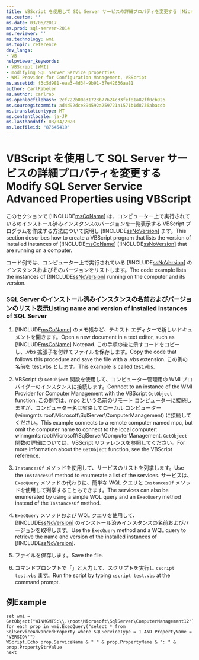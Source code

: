 ```yaml
---
title: VBScript を使用して SQL Server サービスの詳細プロパティを変更する |Microsoft Docs
ms.custom: ''
ms.date: 03/06/2017
ms.prod: sql-server-2014
ms.reviewer: ''
ms.technology: wmi
ms.topic: reference
dev_langs:
- VB
helpviewer_keywords:
- VBScript [WMI]
- modifying SQL Server Service properties
- WMI Provider for Configuration Management, VBScript
ms.assetid: f3c5d981-eaa3-4d34-9b91-37e42636aa81
author: CarlRabeler
ms.author: carlrab
ms.openlocfilehash: 2cf722b00a31723b77624c33fef81a82ff0cb926
ms.sourcegitcommit: ad4d92dce894592a259721a1571b1d8736abacdb
ms.translationtype: MT
ms.contentlocale: ja-JP
ms.lasthandoff: 08/04/2020
ms.locfileid: "87645419"
---
```

# <a name="modify-sql-server-service-advanced-properties-using-vbscript"></a><span data-ttu-id="118da-102">VBScript を使用して SQL Server サービスの詳細プロパティを変更する</span><span class="sxs-lookup"><span data-stu-id="118da-102">Modify SQL Server Service Advanced Properties using VBScript</span></span>
  <span data-ttu-id="118da-103">このセクションで [!INCLUDE[msCoName](../../includes/msconame-md.md)] は、コンピューター上で実行されているのインストール済みインスタンスのバージョンを一覧表示する VBScript プログラムを作成する方法について説明し [!INCLUDE[ssNoVersion](../../includes/ssnoversion-md.md)] ます。</span><span class="sxs-lookup"><span data-stu-id="118da-103">This section describes how to create a VBScript program that lists the version of installed instances of [!INCLUDE[msCoName](../../includes/msconame-md.md)] [!INCLUDE[ssNoVersion](../../includes/ssnoversion-md.md)] that are running on a computer.</span></span>  
  
 <span data-ttu-id="118da-104">コード例では、コンピューター上で実行されている [!INCLUDE[ssNoVersion](../../includes/ssnoversion-md.md)] のインスタンスおよびそのバージョンをリストします。</span><span class="sxs-lookup"><span data-stu-id="118da-104">The code example lists the instances of [!INCLUDE[ssNoVersion](../../includes/ssnoversion-md.md)] running on the computer and its version.</span></span>  
  
### <a name="listing-name-and-version-of-installed-instances-of-sql-server"></a><span data-ttu-id="118da-105">SQL Server のインストール済みインスタンスの名前およびバージョンのリスト表示</span><span class="sxs-lookup"><span data-stu-id="118da-105">Listing name and version of installed instances of SQL Server</span></span>  
  
1.  <span data-ttu-id="118da-106">[!INCLUDE[msCoName](../../includes/msconame-md.md)] のメモ帳など、テキスト エディターで新しいドキュメントを開きます。</span><span class="sxs-lookup"><span data-stu-id="118da-106">Open a new document in a text editor, such as [!INCLUDE[msCoName](../../includes/msconame-md.md)] Notepad.</span></span> <span data-ttu-id="118da-107">この手順の後に示すコードをコピーし、.vbs 拡張子を付けてファイルを保存します。</span><span class="sxs-lookup"><span data-stu-id="118da-107">Copy the code that follows this procedure and save the file with a .vbs extension.</span></span> <span data-ttu-id="118da-108">この例の名前を test.vbs とします。</span><span class="sxs-lookup"><span data-stu-id="118da-108">This example is called test.vbs.</span></span>  
  
2.  <span data-ttu-id="118da-109">VBScript の `GetObject` 関数を使用して、コンピューター管理用の WMI プロバイダーのインスタンスに接続します。</span><span class="sxs-lookup"><span data-stu-id="118da-109">Connect to an instance of the WMI Provider for Computer Management with the VBScript `GetObject` function.</span></span> <span data-ttu-id="118da-110">この例では、mpc という名前のリモート コンピューターに接続しますが、コンピューター名は省略してローカル コンピューター (winmgmts:root\Microsoft\SqlServer\ComputerManagement) に接続してください。</span><span class="sxs-lookup"><span data-stu-id="118da-110">This example connects to a remote computer named mpc, but omit the computer name to connect to the local computer: winmgmts:root\Microsoft\SqlServer\ComputerManagement.</span></span> <span data-ttu-id="118da-111">`GetObject` 関数の詳細については、VBScript リファレンスを参照してください。</span><span class="sxs-lookup"><span data-stu-id="118da-111">For more information about the `GetObject` function, see the VBScript reference.</span></span>  
  
3.  <span data-ttu-id="118da-112">`InstancesOf` メソッドを使用して、サービスのリストを列挙します。</span><span class="sxs-lookup"><span data-stu-id="118da-112">Use the `InstancesOf` method to enumerate a list of the services.</span></span> <span data-ttu-id="118da-113">サービスは、`ExecQuery` メソッドの代わりに、簡単な WQL クエリと `InstancesOf` メソッドを使用して列挙することもできます。</span><span class="sxs-lookup"><span data-stu-id="118da-113">The services can also be enumerated by using a simple WQL query and an `ExecQuery` method instead of the `InstancesOf` method.</span></span>  
  
4.  <span data-ttu-id="118da-114">`ExecQuery` メソッドおよび WQL クエリを使用して、[!INCLUDE[ssNoVersion](../../includes/ssnoversion-md.md)] のインストール済みインスタンスの名前およびバージョンを取得します。</span><span class="sxs-lookup"><span data-stu-id="118da-114">Use the `ExecQuery` method and a WQL query to retrieve the name and version of the installed instances of [!INCLUDE[ssNoVersion](../../includes/ssnoversion-md.md)].</span></span>  
  
5.  <span data-ttu-id="118da-115">ファイルを保存します。</span><span class="sxs-lookup"><span data-stu-id="118da-115">Save the file.</span></span>  
  
6.  <span data-ttu-id="118da-116">コマンドプロンプトで「」と入力して、スクリプトを実行し `cscript test.vbs` ます。</span><span class="sxs-lookup"><span data-stu-id="118da-116">Run the script by typing `cscript test.vbs` at the command prompt.</span></span>  
  
## <a name="example"></a><span data-ttu-id="118da-117">例</span><span class="sxs-lookup"><span data-stu-id="118da-117">Example</span></span>  
  
```  
set wmi = GetObject("WINMGMTS:\\.\root\Microsoft\SqlServer\ComputerManagement12")  
for each prop in wmi.ExecQuery("select * from SqlServiceAdvancedProperty where SQLServiceType = 1 AND PropertyName = 'VERSION'")  
WScript.Echo prop.ServiceName & " " & prop.PropertyName & ": " & prop.PropertyStrValue  
next  
```  
  
  
